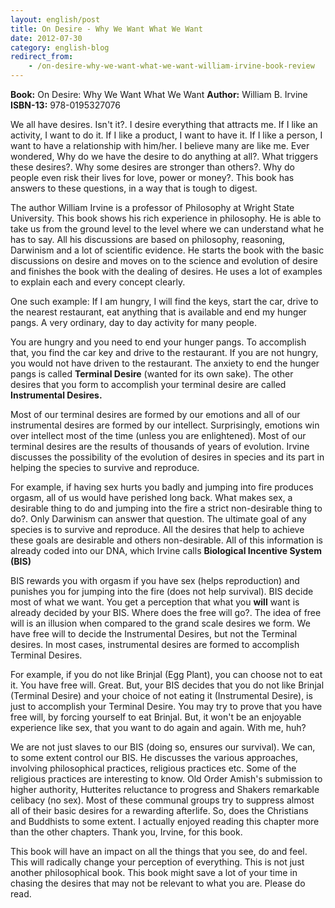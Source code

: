 ```yaml
---
layout: english/post
title: On Desire - Why We Want What We Want
date: 2012-07-30
category: english-blog
redirect_from:
    - /on-desire-why-we-want-what-we-want-william-irvine-book-review
---
```


**Book:** On Desire: Why We Want What We Want
**Author:** William B. Irvine
**ISBN-13:** 978-0195327076

We all have desires. Isn't it?. I desire everything that attracts me. If I like an activity, I want to do it. If I like a product, I want to have it. If I like a person, I want to have a relationship with him/her. I believe many are like me. Ever wondered, Why do we have the desire to do anything at all?. What triggers these desires?. Why some desires are stronger than others?. Why do people even risk their lives for love, power or money?. This book has answers to these questions, in a way that is tough to digest.

The author William Irvine is a professor of Philosophy at Wright State University. This book shows his rich experience in philosophy. He is able to take us from the ground level to the level where we can understand what he has to say. All his discussions are based on philosophy, reasoning, Darwinism and a lot of scientific evidence. He starts the book with the basic discussions on desire and moves on to the science and evolution of desire and finishes the book with the dealing of desires. He uses a lot of examples to explain each and every concept clearly.

One such example: If I am hungry, I will find the keys, start the car, drive to the nearest restaurant, eat anything that is available and end my hunger pangs. A very ordinary, day to day activity for many people.

You are hungry and you need to end your hunger pangs. To accomplish that, you find the car key and drive to the restaurant. If you are not hungry, you would not have driven to the restaurant. The anxiety to end the hunger pangs is called **Terminal Desire** (wanted for its own sake). The other desires that you form to accomplish your terminal desire are called **Instrumental Desires.**

Most of our terminal desires are formed by our emotions and all of our instrumental desires are formed by our intellect. Surprisingly, emotions win over intellect most of the time (unless you are enlightened). Most of our terminal desires are the results of thousands of years of evolution. Irvine discusses the possibility of the evolution of desires in species and its part in helping the species to survive and reproduce.

For example, if having sex hurts you badly and jumping into fire produces orgasm, all of us would have perished long back. What makes sex, a desirable thing to do and jumping into the fire a strict non-desirable thing to do?. Only Darwinism can answer that question. The ultimate goal of any species is to survive and reproduce. All the desires that help to achieve these goals are desirable and others non-desirable. All of this information is already coded into our DNA, which Irvine calls **Biological Incentive System (BIS)**

BIS rewards you with orgasm if you have sex (helps reproduction) and punishes you for jumping into the fire (does not help survival). BIS decide most of what we want. You get a perception that what you **will** want is already decided by your BIS. Where does the free will go?. The idea of free will is an illusion when compared to the grand scale desires we form. We have free will to decide the Instrumental Desires, but not the Terminal desires. In most cases, instrumental desires are formed to accomplish Terminal Desires.

For example, if you do not like Brinjal (Egg Plant), you can choose not to eat it. You have free will. Great. But, your BIS decides that you do not like Brinjal (Terminal Desire) and your choice of not eating it (Instrumental Desire), is just to accomplish your Terminal Desire. You may try to prove that you have free will, by forcing yourself to eat Brinjal. But, it won't be an enjoyable experience like sex, that you want to do again and again. With me, huh?

We are not just slaves to our BIS (doing so, ensures our survival). We can, to some extent control our BIS. He discusses the various approaches, involving philosophical practices, religious practices etc. Some of the religious practices are interesting to know. Old Order Amish's submission to higher authority, Hutterites reluctance to progress and Shakers remarkable celibacy (no sex). Most of these communal groups try to suppress almost all of their basic desires for a rewarding afterlife. So, does the Christians and Buddhists to some extent. I actually enjoyed reading this chapter more than the other chapters. Thank you, Irvine, for this book.

This book will have an impact on all the things that you see, do and feel. This will radically change your perception of everything. This is not just another philosophical book. This book might save a lot of your time in chasing the desires that may not be relevant to what you are. Please do read.
